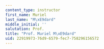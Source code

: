 ```yaml
---
content_type: instructor
first_name: Muriel
last_name: "M\xE9dard"
middle_initial: ''
salutation: Prof.
title: "Prof. Muriel M\xE9dard"
uid: 22919973-76d9-6579-fec7-758296156572
---
```


